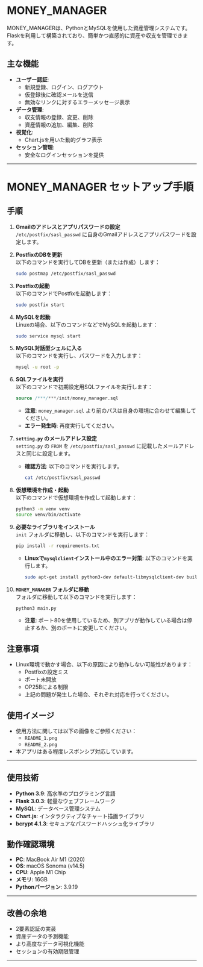 # MONEY_MANAGER

MONEY_MANAGERは、PythonとMySQLを使用した資産管理システムです。Flaskを利用して構築されており、簡単かつ直感的に資産や収支を管理できます。

## 主な機能

- **ユーザー認証**:
  - 新規登録、ログイン、ログアウト
  - 仮登録後に確認メールを送信
  - 無効なリンクに対するエラーメッセージ表示
- **データ管理**:
  - 収支情報の登録、変更、削除
  - 資産情報の追加、編集、削除
- **視覚化**:
  - Chart.jsを用いた動的グラフ表示
- **セッション管理**:
  - 安全なログインセッションを提供

---

# MONEY_MANAGER セットアップ手順

## 手順

1. **Gmailのアドレスとアプリパスワードの設定**  
   `/etc/postfix/sasl_passwd` に自身のGmailアドレスとアプリパスワードを設定します。

2. **PostfixのDBを更新**  
   以下のコマンドを実行してDBを更新（または作成）します：
   ```bash
   sudo postmap /etc/postfix/sasl_passwd
   ```

3. **Postfixの起動**  
   以下のコマンドでPostfixを起動します：
   ```bash
   sudo postfix start
   ```

4. **MySQLを起動**  
   Linuxの場合、以下のコマンドなどでMySQLを起動します：
   ```bash
   sudo service mysql start
   ```

5. **MySQL対話型シェルに入る**  
   以下のコマンドを実行し、パスワードを入力します：
   ```bash
   mysql -u root -p
   ```

6. **SQLファイルを実行**  
   以下のコマンドで初期設定用SQLファイルを実行します：
   ```sql
   source /***/***/init/money_manager.sql
   ```
   - **注意**: `money_manager.sql` より前のパスは自身の環境に合わせて編集してください。
   - **エラー発生時**: 再度実行してください。

7. **`setting.py` のメールアドレス設定**  
   `setting.py` の `FROM` を `/etc/postfix/sasl_passwd` に記載したメールアドレスと同じに設定します。
   - **確認方法**: 以下のコマンドを実行します。
     ```bash
     cat /etc/postfix/sasl_passwd
     ```

8. **仮想環境を作成・起動**  
   以下のコマンドで仮想環境を作成して起動します：
   ```bash
   python3 -m venv venv
   source venv/bin/activate
   ```

9. **必要なライブラリをインストール**  
   `init` フォルダに移動し、以下のコマンドを実行します：
   ```bash
   pip install -r requirements.txt
   ```
   - **Linuxで`mysqlclient`インストール中のエラー対策**: 以下のコマンドを実行します。
     ```bash
     sudo apt-get install python3-dev default-libmysqlclient-dev build-essential
     ```

10. **`MONEY_MANAGER` フォルダに移動**  
    フォルダに移動して以下のコマンドを実行します：
    ```bash
    python3 main.py
    ```
    - **注意**: ポート80を使用しているため、別アプリが動作している場合は停止するか、別のポートに変更してください。

## 注意事項

- Linux環境で動かす場合、以下の原因により動作しない可能性があります：
  - Postfixの設定ミス
  - ポート未開放
  - OP25Bによる制限
  - 上記の問題が発生した場合、それぞれ対応を行ってください。

## 使用イメージ

- 使用方法に関しては以下の画像をご参照ください：
  - `README_1.png`
  - `README_2.png`
- 本アプリはある程度レスポンシブ対応しています。

---

## 使用技術

- **Python 3.9**: 高水準のプログラミング言語
- **Flask 3.0.3**: 軽量なウェブフレームワーク
- **MySQL**: データベース管理システム
- **Chart.js**: インタラクティブなチャート描画ライブラリ
- **bcrypt 4.1.3**: セキュアなパスワードハッシュ化ライブラリ

## 動作確認環境

- **PC**: MacBook Air M1 (2020)
- **OS**: macOS Sonoma (v14.5)
- **CPU**: Apple M1 Chip
- **メモリ**: 16GB
- **Pythonバージョン**: 3.9.19

---

## 改善の余地

- 2要素認証の実装
- 資産データの予測機能
- より高度なデータ可視化機能
- セッションの有効期限管理

---
